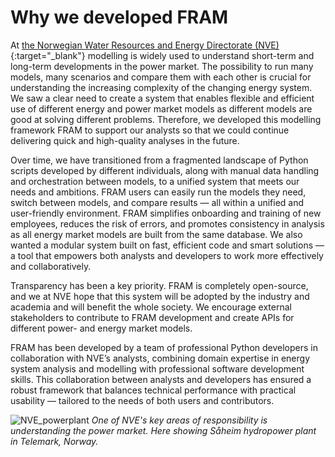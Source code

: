 # Why we developed FRAM

At [the Norwegian Water Resources and Energy Directorate (NVE)](https://www.nve.no/){:target="_blank"} modelling is widely used to understand short-term and long-term developments in the power market. The possibility to run many models, many scenarios and compare them with each other is crucial for understanding the increasing complexity of the changing energy system. We saw a clear need to create a system that enables flexible and efficient use of different energy and power market models as different models are good at solving different problems. Therefore, we developed this modelling framework FRAM to support our analysts so that we could continue delivering quick and high-quality analyses in the future.  
 
Over time, we have transitioned from a fragmented landscape of Python scripts developed by different individuals, along with manual data handling and orchestration between models, to a unified system that meets our needs and ambitions. FRAM users can easily run the models they need, switch between models, and compare results — all within a unified and user-friendly environment. FRAM simplifies onboarding and training of new employees, reduces the risk of errors, and promotes consistency in analysis as all energy market models are built from the same database. We also wanted a modular system built on fast, efficient code and smart solutions — a tool that empowers both analysts and developers to work more effectively and collaboratively. 

Transparency has been a key priority. FRAM is completely open-source, and we at NVE hope that this system will be adopted by the industry and academia and will benefit the whole society. We encourage external stakeholders to contribute to FRAM development and create APIs for different power- and energy market models.   

FRAM has been developed by a team of professional Python developers in collaboration with NVE’s analysts, combining domain expertise in energy system analysis and modelling with professional software development skills. This collaboration between analysts and developers has ensured a robust framework that balances technical performance with practical usability — tailored to the needs of both users and contributors. 

![NVE_powerplant](img/nve.jpg)
_One of NVE's key areas of responsibility is understanding the power market. Here showing Såheim hydropower plant in Telemark, Norway._
